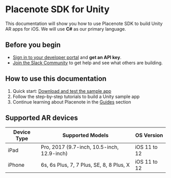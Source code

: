 # Placenote SDK for Unity
This documentation will show you how to use Placenote SDK to build Unity AR apps for iOS. We will use **C#** as our primary language.

## Before you begin

* <a href="https://developer.placenote.com" target="_blank">Sign in to your developer portal</a> and **get an API key**.
* <a href="https://placenote.com/slack" target="_blank">Join the Slack Community</a> to get help and see what others are building.

## How to use this documentation
1. Quick start: [Download and test the sample app](install-sample.md)
2. Follow the step-by-step tutorials to build a Unity sample app
3. Continue learning about Placenote  in the [Guides](tutorials/create-your-first-map.md) section

## Supported AR devices

| Device Type | Supported Models | OS Version |
| ------------ | ------------- | ------------- |
| iPad | Pro, 2017 (9.7-inch, 10.5-inch, 12.9-inch) | iOS 11 to 12 |
| iPhone | 6s, 6s Plus, 7, 7 Plus, SE, 8, 8 Plus, X | iOS 11 to 12 |
